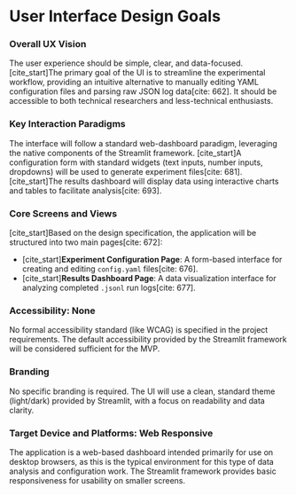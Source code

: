 # User Interface Design Goals

### Overall UX Vision
The user experience should be simple, clear, and data-focused. [cite_start]The primary goal of the UI is to streamline the experimental workflow, providing an intuitive alternative to manually editing YAML configuration files and parsing raw JSON log data[cite: 662]. It should be accessible to both technical researchers and less-technical enthusiasts.

### Key Interaction Paradigms
The interface will follow a standard web-dashboard paradigm, leveraging the native components of the Streamlit framework. [cite_start]A configuration form with standard widgets (text inputs, number inputs, dropdowns) will be used to generate experiment files[cite: 681]. [cite_start]The results dashboard will display data using interactive charts and tables to facilitate analysis[cite: 693].

### Core Screens and Views
[cite_start]Based on the design specification, the application will be structured into two main pages[cite: 672]:
* [cite_start]**Experiment Configuration Page**: A form-based interface for creating and editing `config.yaml` files[cite: 676].
* [cite_start]**Results Dashboard Page**: A data visualization interface for analyzing completed `.jsonl` run logs[cite: 677].

### Accessibility: None
No formal accessibility standard (like WCAG) is specified in the project requirements. The default accessibility provided by the Streamlit framework will be considered sufficient for the MVP.

### Branding
No specific branding is required. The UI will use a clean, standard theme (light/dark) provided by Streamlit, with a focus on readability and data clarity.

### Target Device and Platforms: Web Responsive
The application is a web-based dashboard intended primarily for use on desktop browsers, as this is the typical environment for this type of data analysis and configuration work. The Streamlit framework provides basic responsiveness for usability on smaller screens.
